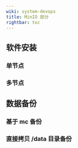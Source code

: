 ```yaml
---
wiki: system-devops
title: MinIO 部分
rightbar: toc
---
```


## 软件安装

### 单节点

### 多节点

## 数据备份

### 基于 mc 备份

### 直接拷贝 /data 目录备份
